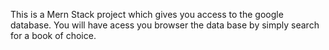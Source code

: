 This is a Mern Stack project which gives you access to the google database. You will have acess you browser the data base by simply search for a book of choice.
